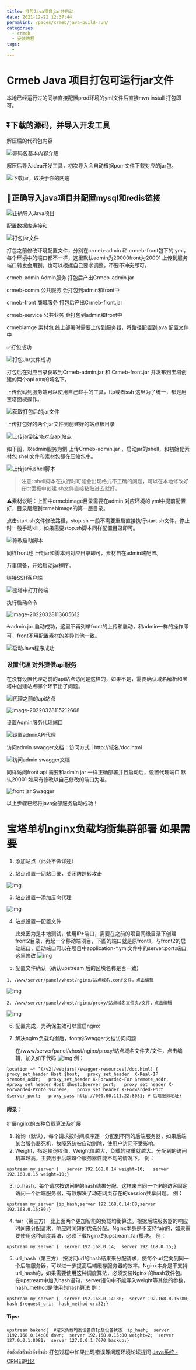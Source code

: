 ```yaml
---
title: 打包Java项目jar并启动
date: 2021-12-22 12:37:44
permalink: /pages/crmeb/java-build-run/
categories:
  - crmeb
  - 安装教程
tags:
  - 
---
```

# Crmeb Java 项目打包可运行jar文件

本地已经运行过的同学直接配置prod环境的yml文件后直接mvn install 打包即可。

## ⏬下载的源码，并导入开发工具

解压后的代码包内容

![源码包基本内容介绍](http://pic.xbdzz.cn/write/202203281444821.png)

解压后导入idea开发工具，初次导入会自动根据pom文件下载对应的jar包。

![下载jar，取决于你的网速](http://fastly.jsdelivr.net/gh/xbdazz/mypic/img/202203261556769.png)

## 🔗正确导入java项目并配置mysql和redis链接

![正确导入Java项目](http://fastly.jsdelivr.net/gh/xbdazz/mypic/img/202203261558982.png)

 配置数据库连接和

![打包jar文件](http://fastly.jsdelivr.net/gh/xbdazz/mypic/img/202203261626692.png)

打包之前修改环境配置文件，分别在crmeb-admin 和 crmeb-front包下的 yml，每个环境中的端口都不一样，这里默认admin为20000front为20001 上传到服务端口转发会用到，也可以根据自己要求调整，不要不冲突即可。

crmeb-admin		Admin服务		 打包后产出Crmeb-admin.jar

crmeb-comm		公共服务   		 会打包到admin和front中

crmeb-front   		商城服务			打包后产出Crmeb-front.jar

crmeb-service		公共业务			会打包到admin和front中

crmebiamge			素材包				线上部署时需要上传到服务器，将路径配置到java 配置文件中

✅打包成功

![打包Jar文件成功](http://fastly.jsdelivr.net/gh/xbdazz/mypic/img/202203261637385.png)

打包后在对应目录获取到Crmeb-admin.jar 和 Crmeb-front.jar 并发布到宝塔创建的两个api.xxx的域名下。

上传代码到服务端可以使用自己趁手的工具，ftp或者ssh 这里为了统一，都是用宝塔面板操作。

![获取打包后的jar文件](http://fastly.jsdelivr.net/gh/xbdazz/mypic/img/202203281048079.png)

上传打包好的两个jar文件到创建好的站点根目录

![上传jar到宝塔对应api站点](http://fastly.jsdelivr.net/gh/xbdazz/mypic/img/202203281052132.png)

如下图，以admin服务为例 上传Crmeb-admin.jar ，启动jar的shell，和初始化素材包 shell文件和素材包都在压缩包中。

![上传jar和shell脚本](http://fastly.jsdelivr.net/gh/xbdazz/mypic/img/202203281109524.png)

> 注意: shell脚本在执行时可能会出现格式不正确的问题，可以在本地修改好在bt面板中创建.sh文件直接粘贴进去就好。

⚠️素材说明：上图中crmebimage目录需要在admin 对应环境的 yml中提前配置好，目录层级到crmebimage的第一层目录。

点击start.sh文件修改路径，stop.sh 一般不需要重启直接执行start.sh文件，停止时一般手动kill，如果需要stop.sh脚本同样配置目录即可。

![修改启动脚本](http://fastly.jsdelivr.net/gh/xbdazz/mypic/img/202203281128937.png)

同样front也上传jar和脚本到对应目录即可，素材自在admin端配置。

万事俱备，开始启动jar程序。

链接SSH客户端

![宝塔中打开终端](http://fastly.jsdelivr.net/gh/xbdazz/mypic/img/202203281138409.png)

执行启动命令

![image-20220328113605612](http://fastly.jsdelivr.net/gh/xbdazz/mypic/img/202203281136685.png)

☕️admin.jar 启动成功，这里不再列举front的上传和启动，和admin一样的操作即可，front不用配置素材的差异其他一致。

![启动Java程序成功](http://fastly.jsdelivr.net/gh/xbdazz/mypic/img/202203281145850.png)

### 设置代理 对外提供api服务

在没有设置代理之前的api站点访问是这样的，如果不是，需要确认域名解析和宝塔中创建站点哪个环节出了问题。

![代理之前的api站点](http://fastly.jsdelivr.net/gh/xbdazz/mypic/img/202203281149523.png)

![image-20220328115212668](http://fastly.jsdelivr.net/gh/xbdazz/mypic/img/202203281152707.png)

设置Admin服务代理端口

![设置adminAPI代理](http://fastly.jsdelivr.net/gh/xbdazz/mypic/img/202203281154830.png)

访问admin swagger文档：访问方式 | http://域名/doc.html

![访问admin swagger文档](http://fastly.jsdelivr.net/gh/xbdazz/mypic/img/202203281158285.png)

同样访问front api 需要和admin jar 一样正确部署并且启动后，设置代理端口 默认20001 如果有修改以自己修改的端口为准。

![front jar Swagger](http://fastly.jsdelivr.net/gh/xbdazz/mypic/img/202203281205324.png)

以上步骤已经将java全部服务启动成功！

# **宝塔单机nginx负载均衡集群部署 如果需要**

1. 添加站点（此处不做详述）

2. 站点设置—网站目录，关闭防跨转攻击

![img](http://fastly.jsdelivr.net/gh/xbdazz/mypic/img/202112251122019.png)

3. 站点设置—添加反向代理

![img](http://fastly.jsdelivr.net/gh/xbdazz/mypic/img/202112251122782.png)

4. 站点设置—配置文件

   此处因为是本地测试，使用IP+端口，需要在之前的项目同级目录下创建front2目录，再起一个移动端项目，下图的端口就是原front1，与front2的启动端口，启动端口可以在项目中application-*.yml文件中的server:port:端口,这里修改
   ![img](http://fastly.jsdelivr.net/gh/xbdazz/mypic/img/202112251122651.png)

5. 配置文件确认（确认upstream 后的区块名称是否一致）

```shell
1. /www/server/panel/vhost/nginx/站点域名.conf文件，点击编辑
```

![img](http://fastly.jsdelivr.net/gh/xbdazz/mypic/img/202112251123321.png)

```shell
2. /www/server/panel/vhost/nginx/proxy/站点域名文件夹/文件，点击编辑
```

![img](http://fastly.jsdelivr.net/gh/xbdazz/mypic/img/202112251123751.png)

6. 配置完成，为确保生效可以重启nginx

7. 解决nginx负载均衡后，font的Swagger文档访问问题

   在/www/server/panel/vhost/nginx/proxy/站点域名文件夹/文件，点击编辑，加入如下代码
   ![img](http://fastly.jsdelivr.net/gh/xbdazz/mypic/img/202112251123736.png)
   例：

```
location ~* ^(/v2|/webjars|/swagger-resources|/doc.html) {   proxy_set_header Host $host;   proxy_set_header  X-Real-IP  $remote_addr;   proxy_set_header X-Forwarded-For $remote_addr;   #proxy_set_header Host $host:$server_port;   proxy_set_header X-Forwarded-Proto $scheme;   proxy_set_header X-Forwarded-Port $server_port;   proxy_pass http://000.00.111.22:8081; # 后端服务地址}
```

#### 附录：

扩展nginx的五种负载算法及扩展

1. 轮询（默认），每个请求按时间顺序逐一分配到不同的后端服务器，如果后端某台服务器死机，故障系统被自动剔除，使用户访问不受影响。
2. Weight，指定轮询权值，Weight值越大，负载的权重就越大。分配到的访问机率越高，主要用于后端每个服务器性能不均的情况下。
   例：

```
upstream my_server {   server 192.168.0.14 weight=10;   server 192.168.0.15 weight=10;}
```

3. ip_hash，每个请求按访问IP的hash结果分配，这样来自同一个IP的访客固定访问一个后端服务器，有效解决了动态网页存在的session共享问题。
   例：

```
upstream my_server {ip_hash;server 192.168.0.14:88;server 192.168.0.15:80;}
```

4. fair（第三方）
   比上面两个更加智能的负载均衡算法。根据后端服务器的响应时间来分配请求，响应时间短的优先分配。Nginx本身是不支持fair的，如果需要使用这种调度算法，必须下载Nginx的upstream_fair模块。
   例：

```
upstream my_server {  server 192.168.0.14;  server 192.168.0.15;}
```

5. url_hash（第三方）
   按访问url的hash结果来分配请求，使每个url定向到同一个后端服务器，可以进一步提高后端缓存服务器的效率。Nginx本身是不支持url_hash的，如果需要使用这种调度算法，必须安装Nginx 的hash软件包。
   在upstream中加入hash语句，server语句中不能写入weight等其他的参数，hash_method是使用的hash算法
   例：

```
upstream my_server {  server 192.168.0.14:80;  server 192.168.0.15:80;  hash $request_uri;  hash_method crc32;}
```

#### Tips:

```
upstream bakend{  #定义负载均衡设备的Ip及设备状态  ip_hash;  server 1192.168.0.14:80 down;  server 192.168.0.15:80 weight=2;  server 127.0.0.1:8081;  server 127.0.0.1:7070 backup;}
```

👍👍👍👍👍👍👍👍 打包过程中如果出现错误等问题环境论坛提问 [Java系统 - CRMEB社区](https://q.crmeb.com/?categoryId=122&sequence=0)
